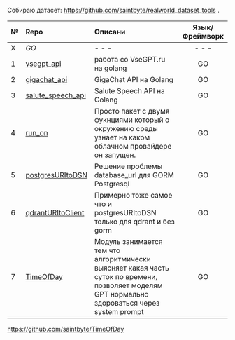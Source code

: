 Собираю датасет: https://github.com/saintbyte/realworld_dataset_tools . 



 №   |   Repo                                                                   |         Описани                                                                                                                                  |Язык/Фреймворк |
-----|:-------------------------------------------------------------------------|:-------------------------------------------------------------------------------------------------------------------------------------------------|:-------------:|
  X  |   *GO*                                                                   |  - - -                                                                                                                                           | - - -         |
  1  |  [vsegpt_api](https://github.com/saintbyte/vsegpt_api)                   | работа со VseGPT.ru на golang                                                                                                                    |  GO           |
  2  |  [gigachat_api](https://github.com/saintbyte/gigachat_api)               | GigaChat API на Golang                                                                                                                           |  GO           | 
  3  |  [salute_speech_api](https://github.com/saintbyte/salute_speech_api)     | Salute Speech API на Golang                                                                                                                      |  GO           | 
  4  |  [run_on](https://github.com/saintbyte/run_on)                           | Просто пакет с двумя фукнциями который о окружению среды узнает на каком облачном провайдере он запущен.                                         |  GO           | 
  5  |  [postgresURItoDSN](https://github.com/saintbyte/postgresURItoDSN)       | Решение проблемы database_url для GORM Postgresql                                                                                                |  GO           | 
  6  |  [qdrantURItoClient](https://github.com/saintbyte/qdrantURItoClient)     | Примерно тоже самое что и postgresURItoDSN только для qdrant и без gorm                                                                          |  GO           |
  7  |  [TimeOfDay](https://github.com/saintbyte/TimeOfDay)                     | Модуль занимается тем что алгоритмически выясняет какая часть суток по времени, позволяет моделям GPT нормально здороваться через system prompt  |  GO           |

https://github.com/saintbyte/TimeOfDay
